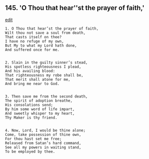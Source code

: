 
## 145.  'O Thou that hear''st the prayer of faith,'
[edit](https://docs.google.com/document/d/1NSe3QYSTstwNgYr4ydUE5jORjJpu%2DimH/edit?mode=html)



    1. O Thou that hear’st the prayer of faith,
    Wilt thou not save a soul from death,
    That casts itself on thee?
    I have no refuge of my own,
    But My to what my Lord hath done,
    And suffered once for me.


    2. Slain in the guilty sinner’s stead,
    His spotless righteousness I plead,
    And his availing blood:
    That righteousness my robe shall be,
    That merit shall atone for me,
    And bring me near to God.


    3. Then save me from the second death,
    The spirit of adoption breathe,
    His consolations send;
    By him some word of life impart,
    And sweetly whisper to my heart,
    Thy Maker is thy friend.


    4. Now, Lord, I would be thine alone;
    Come, take possession of thine own,
    For thou hast set me free;
    Released from Satan’s hard command,
    See all my powers in waiting stand,
    To be employed by thee.
